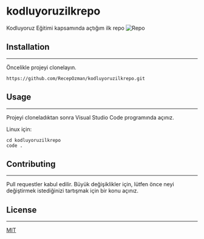 # kodluyoruzilkrepo
Kodluyoruz Eğitimi kapsamında açtığım ilk repo
![Repo](https://im.ge/i/r4o1tf)

## Installation
----
Öncelikle projeyi clonelayın.
```
https://github.com/RecepOzman/kodluyoruzilkrepo.git
```

## Usage 
-------
Projeyi cloneladıktan sonra Visual Studio Code programında açınız.

Linux için:
```
cd kodluyoruzilkrepo
code .
```

## Contributing
----
Pull requestler kabul edilir. Büyük değişiklikler için, lütfen önce neyi değiştirmek istediğinizi tartışmak için bir konu açınız.

## License
----

[MIT](https://choosealicense.com/licenses/mit/)
